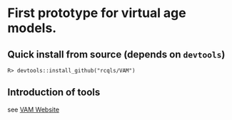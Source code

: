 # First prototype for virtual age models. 

## Quick install from source (depends on `devtools`)

```{R}
R> devtools::install_github("rcqls/VAM")
```

## Introduction of tools

see [VAM Website](https://rpackages.u-ga.fr/VAM) 

